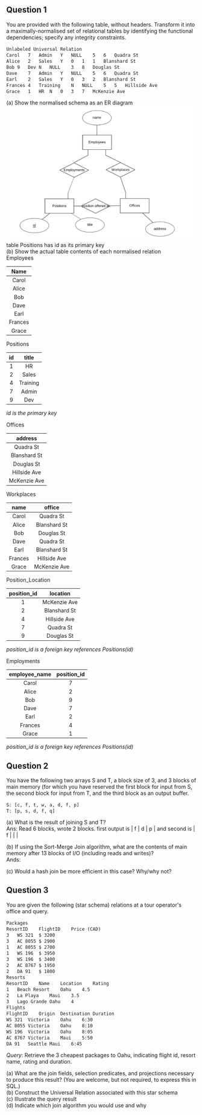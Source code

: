 ## Question 1
You are provided with the following table, without headers. Transform it into a maximally-normalised set of relational tables by identifying the functional dependencies; specify any integrity constraints.
```
Unlabeled Universal Relation
Carol	7	Admin	Y	NULL	5	6	Quadra St
Alice	2	Sales	Y	0	1	1	Blanshard St
Bob	9	Dev	N	NULL	3	8	Douglas St
Dave	7	Admin	Y	NULL	5	6	Quadra St
Earl	2	Sales	Y	0	3	2	Blanshard St
Frances	4	Training	N	NULL	5	5	Hillside Ave
Grace	1	HR	N	0	3	7	McKenzie Ave
```
(a) Show the normalised schema as an ER diagram<br>
![quiz 2 question 1 er diagram](https://github.com/SiRumCz/CSC_501_Quizzes/blob/master/img/quiz2_q1_er.png)<br>
table Positions has id as its primary key<br>
(b) Show the actual table contents of each normalised relation<br>
Employees

| **Name**    |
| :---------: |
| Carol       |
| Alice       |
| Bob         |
| Dave        |
| Earl        |
| Frances     |
| Grace       |

Positions

| **id**      | **title**   |
| :---------: | :---------: |
| 1           | HR          |
| 2           | Sales       |
| 4           | Training    |
| 7           | Admin       |
| 9           | Dev         |

*id is the primary key*

Offices

| **address**   |
| :-----------: |
| Quadra St     |
| Blanshard St  |
| Douglas St    |
| Hillside Ave  |
| McKenzie Ave  |

Workplaces

| **name** | **office**   |
| :------: | :----------: |
| Carol    | Quadra St    |
| Alice    | Blanshard St |
| Bob      | Douglas St   |
| Dave     | Quadra St    |
| Earl     | Blanshard St |
| Frances  | Hillside Ave |
| Grace    | McKenzie Ave |

Position_Location

| **position_id** | **location** |
| :-------------: | :----------: |
| 1               | McKenzie Ave |
| 2               | Blanshard St |
| 4               | Hillside Ave |
| 7               | Quadra St    |
| 9               | Douglas St   |

*position_id is a foreign key references Positions(id)*

Employments

| **employee_name** | **position_id** |
| :---------------: | :-------------: |
| Carol             | 7               |
| Alice             | 2               |
| Bob               | 9               |
| Dave              | 7               |
| Earl              | 2               |
| Frances           | 4               |
| Grace             | 1               |

*position_id is a foreign key references Positions(id)*

## Question 2
You have the following two arrays S and T, a block size of 3, and 3 blocks of main memory (for which you have reserved the first block for input from S, the second block for input from T, and the third block as an output buffer.
```
S: [c, f, t, w, a, d, f, p]
T: [p, s, d, f, q]
```
(a) What is the result of joining S and T?<br>
Ans: Read 6 blocks, wrote 2 blocks. first output is | f | d | p | and second is | f |  |  |

(b) If using the Sort-Merge Join algorithm, what are the contents of main memory after 13 blocks of I/O (including reads and writes)?<br>
Ands: 

(c) Would a hash join be more efficient in this case? Why/why not?<br>

## Question 3
You are given the following (star schema) relations at a tour operator's office and query.
```
Packages
ResortID	FlightID	Price (CAD)
3	WS 321	$ 3200
3	AC 8055	$ 2900
1	AC 8055	$ 2700
1	WS 196	$ 3950
3	WS 196	$ 3400
2	AC 8767	$ 1950
2	DA 91	$ 1800
Resorts
ResortID	Name	Location	Rating
1	Beach Resort	Oahu	4.5
2	La Playa	Maui	3.5
3	Lago Grande	Oahu	4
Flights
FlightID	Origin	Destination	Duration
WS 321	Victoria	Oahu	6:30
AC 8055	Victoria	Oahu	8:10
WS 196	Victoria	Oahu	8:05
AC 8767	Victoria	Maui	5:50
DA 91	Seattle	Maui	6:45
```
*Query*: Retrieve the 3 cheapest packages to Oahu, indicating flight id, resort name, rating and duration.

(a) What are the join fields, selection predicates, and projections necessary to produce this result? (You are welcome, but not required, to express this in SQL.)<br>
(b) Construct the Universal Relation associated with this star schema<br>
(c) Illustrate the query result<br>
(d) Indicate which join algorithm you would use and why<br>
